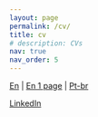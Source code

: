 ```yaml
---
layout: page
permalink: /cv/
title: cv
# description: CVs
nav: true
nav_order: 5
---
```


[En](https://felipe-gomes-miyazato.github.io/assets/pdf/2023-09-01%20CV-en%20Felipe%20Gomes%20Miyazato.pdf)
|
[En 1 page](https://felipe-gomes-miyazato.github.io/assets/pdf/2023-09-01%20CV-en%20Felipe%20Gomes%20Miyazato.pdf)
|
[Pt-br](https://felipe-gomes-miyazato.github.io/assets/pdf/2023-09-01%20CV-pt%20Felipe%20Gomes%20Miyazato.pdf)

[LinkedIn](https://www.linkedin.com/in/felipe-gomes-miyazato/)
